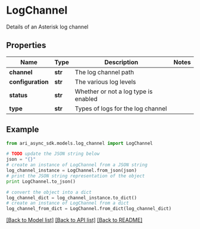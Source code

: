 # LogChannel

Details of an Asterisk log channel

## Properties
Name | Type | Description | Notes
------------ | ------------- | ------------- | -------------
**channel** | **str** | The log channel path | 
**configuration** | **str** | The various log levels | 
**status** | **str** | Whether or not a log type is enabled | 
**type** | **str** | Types of logs for the log channel | 

## Example

```python
from ari_async_sdk.models.log_channel import LogChannel

# TODO update the JSON string below
json = "{}"
# create an instance of LogChannel from a JSON string
log_channel_instance = LogChannel.from_json(json)
# print the JSON string representation of the object
print LogChannel.to_json()

# convert the object into a dict
log_channel_dict = log_channel_instance.to_dict()
# create an instance of LogChannel from a dict
log_channel_from_dict = LogChannel.from_dict(log_channel_dict)
```
[[Back to Model list]](../README.md#documentation-for-models) [[Back to API list]](../README.md#documentation-for-api-endpoints) [[Back to README]](../README.md)


